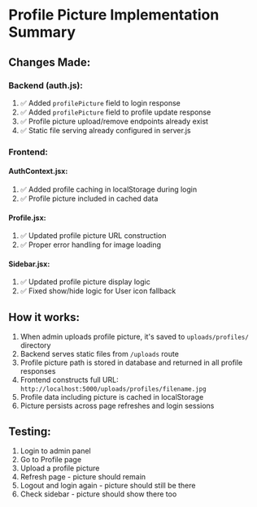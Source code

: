 # Profile Picture Implementation Summary

## Changes Made:

### Backend (auth.js):
1. ✅ Added `profilePicture` field to login response
2. ✅ Added `profilePicture` field to profile update response  
3. ✅ Profile picture upload/remove endpoints already exist
4. ✅ Static file serving already configured in server.js

### Frontend:

#### AuthContext.jsx:
1. ✅ Added profile caching in localStorage during login
2. ✅ Profile picture included in cached data

#### Profile.jsx:
1. ✅ Updated profile picture URL construction
2. ✅ Proper error handling for image loading

#### Sidebar.jsx:
1. ✅ Updated profile picture display logic
2. ✅ Fixed show/hide logic for User icon fallback

## How it works:
1. When admin uploads profile picture, it's saved to `uploads/profiles/` directory
2. Backend serves static files from `/uploads` route
3. Profile picture path is stored in database and returned in all profile responses
4. Frontend constructs full URL: `http://localhost:5000/uploads/profiles/filename.jpg`
5. Profile data including picture is cached in localStorage
6. Picture persists across page refreshes and login sessions

## Testing:
1. Login to admin panel
2. Go to Profile page
3. Upload a profile picture
4. Refresh page - picture should remain
5. Logout and login again - picture should still be there
6. Check sidebar - picture should show there too